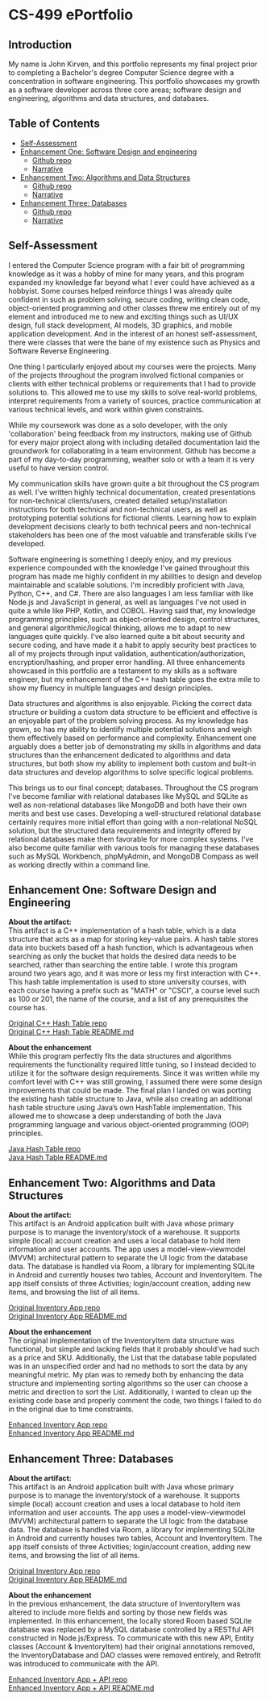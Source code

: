 # CS-499 ePortfolio

## Introduction
My name is John Kirven, and this portfolio represents my final project prior to completing a Bachelor's degree Computer Science degree with a concentration in software engineering. This portfolio showcases my growth as a software developer across three core areas; software design and engineering, algorithms and data structures, and databases.


## Table of Contents
- [Self-Assessment](#self-assessment)
- [Enhancement One: Software Design and engineering](#enhancement-one-software-design-and-engineering)
	- [Github repo](https://github.com/johnathanki/johnathanki.github.io/tree/main/Artifact_1)
	- [Narrative](https://github.com/johnathanki/johnathanki.github.io/blob/main/Artifact_1/CS-499%20Milestone%20Two%20Narrative.docx)
- [Enhancement Two: Algorithms and Data Structures](#enhancement-two-algorithms-and-data-structures)
	- [Github repo](https://github.com/johnathanki/johnathanki.github.io/tree/main/Artifact_2)
	- [Narrative](https://github.com/johnathanki/johnathanki.github.io/blob/main/Artifact_2/CS-499%20Milestone%20Three%20Narrative.docx)
- [Enhancement Three: Databases](#enhancement-three-databases)
	- [Github repo](https://github.com/johnathanki/johnathanki.github.io/tree/main/Artifact_3)
	- [Narrative](https://github.com/johnathanki/johnathanki.github.io/blob/main/Artifact_3/CS-499%20Milestone%20Four%20Narrative.docx)


## Self-Assessment
I entered the Computer Science program with a fair bit of programming knowledge as it was a hobby of mine for many years, and this program expanded my knowledge far beyond what I ever could have achieved as a hobbyist. Some courses helped reinforce things I was already quite confident in such as problem solving, secure coding, writing clean code, object-oriented programming and other classes threw me entirely out of my element and introduced me to new and exciting things such as UI/UX design, full stack development, AI models, 3D graphics, and mobile application development. And in the interest of an honest self-assessment, there were classes that were the bane of my existence such as Physics and Software Reverse Engineering.

One thing I particularly enjoyed about my courses were the projects. Many of the projects throughout the program involved fictional companies or clients with either technical problems or requirements that I had to provide solutions to. This allowed me to use my skills to solve real-world problems, interpret requirements from a variety of sources, practice communication at various technical levels, and work within given constraints. 

While my coursework was done as a solo developer, with the only 'collaboration' being feedback from my instructors, making use of Github for every major project along with including detailed documentation laid the groundwork for collaborating in a team environment. Github has become a part of my day-to-day programming, weather solo or with a team it is very useful to have version control.

My communication skills have grown quite a bit throughout the CS program as well. I've written highly technical documentation, created presentations for non-technical clients/users, created detailed setup/installation instructions for both technical and non-technical users, as well as prototyping potential solutions for fictional clients. Learning how to explain development decisions clearly to both technical peers and non-technical stakeholders has been one of the most valuable and transferable skills I’ve developed.

Software engineering is something I deeply enjoy, and my previous experience compounded with the knowledge I've gained throughout this program has made me highly confident in my abilities to design and develop maintainable and scalable solutions. I'm incredibly proficient with Java, Python, C++, and C#. There are also languages I am less familiar with like Node.js and JavaScript in general, as well as languages I've not used in quite a while like PHP, Kotlin, and COBOL. Having said that, my knowledge programming principles, such as object-oriented design, control structures, and general algorithmic/logical thinking, allows me to adapt to new languages quite quickly. I've also learned quite a bit about security and secure coding, and have made it a habit to apply security best practices to all of my projects through input validation, authentication/authorization, encryption/hashing, and proper error handling. All three enhancements showcased in this portfolio are a testament to my skills as a software engineer, but my enhancement of the C++ hash table goes the extra mile to show my fluency in multiple languages and design principles.

Data structures and algorithms is also enjoyable. Picking the correct data structure or building a custom data structure to be efficient and effective is an enjoyable part of the problem solving process. As my knowledge has grown, so has my ability to identify multiple potential solutions and weigh them effectively based on performance and complexity. Enhancement one arguably does a better job of demonstrating my skills in algorithms and data structures than the enhancement dedicated to algorithms and data structures, but both show my ability to implement both custom and built-in data structures and develop algorithms to solve specific logical problems.

This brings us to our final concept; databases. Throughout the CS program I've become familiar with relational databases like MySQL and SQLite as well as non-relational databases like MongoDB and both have their own merits and best use cases. Developing a well-structured relational database certainly requires more initial effort than going with a non-relational NoSQL solution, but the structured data requirements and integrity offered by relational databases make them favorable for more complex systems. I've also become quite familiar with various tools for managing these databases such as MySQL Workbench, phpMyAdmin, and MongoDB Compass as well as working directly within a command line.



## Enhancement One: Software Design and Engineering
**About the artifact:**  
This artifact is a C++ implementation of a hash table, which is a data structure that acts as a map for storing key-value pairs. A hash table stores data into buckets based off a hash function, which is advantageous when searching as only the bucket that holds the desired data needs to be searched, rather than searching the entire table. I wrote this program around two years ago, and it was more or less my first interaction with C++. This hash table implementation is used to store university courses, with each course having a prefix such as "MATH" or "CSCI", a course level such as 100 or 201, the name of the course, and a list of any prerequisites the course has.

[Original C++ Hash Table repo](https://github.com/johnathanki/johnathanki.github.io/tree/main/Artifact_1/original)  
[Original C++ Hash Table README.md](https://github.com/johnathanki/johnathanki.github.io/tree/main/Artifact_1/original/README.md)  

  

**About the enhancement**  
While this program perfectly fits the data structures and algorithms requirements the functionality required little tuning, so I instead decided to utilize it for the software design requirements. Since it was written while my comfort level with C++ was still growing, I assumed there were some design improvements that could be made. The final plan I landed on was porting the existing hash table structure to Java, while also creating an additional hash table structure using Java’s own HashTable implementation. This allowed me to showcase a deep understanding of both the Java programming language and various object-oriented programming (OOP) principles.

[Java Hash Table repo](https://github.com/johnathanki/johnathanki.github.io/tree/main/Artifact_1/enhanced)  
[Java Hash Table README.md](https://github.com/johnathanki/johnathanki.github.io/tree/main/Artifact_1/enhanced/README.md)  
  
  


## Enhancement Two: Algorithms and Data Structures
**About the artifact:**  
This artifact is an Android application built with Java whose primary purpose is to manage the inventory/stock of a warehouse. It supports simple (local) account creation and uses a local database to hold item information and user accounts. The app uses a model-view-viewmodel (MVVM) architectural pattern to separate the UI logic from the database data. The database is handled via Room, a library for implementing SQLite in Android and currently houses two tables, Account and InventoryItem. The app itself consists of three Activities; login/account creation, adding new items, and browsing the list of all items.

[Original Inventory App repo](https://github.com/johnathanki/johnathanki.github.io/tree/main/Artifact_2/original)  
[Original Inventory App README.md](https://github.com/johnathanki/johnathanki.github.io/tree/main/Artifact_2/original/README.md)  
  
  
**About the enhancement**  
The original implementation of the InventoryItem data structure was functional, but simple and lacking fields that it probably should’ve had such as a price and SKU. Additionally, the List that the database table populated was in an unspecified order and had no methods to sort the data by any meaningful metric. My plan was to remedy both by enhancing the data structure and implementing sorting algorithms so the user can choose a metric and direction to sort the List. Additionally, I wanted to clean up the existing code base and properly comment the code, two things I failed to do in the original due to time constraints.

[Enhanced Inventory App repo](https://github.com/johnathanki/johnathanki.github.io/tree/main/Artifact_2/enhanced)  
[Enhanced Inventory App README.md](https://github.com/johnathanki/johnathanki.github.io/tree/main/Artifact_2/enhanced/README.md)  
  
  

## Enhancement Three: Databases
**About the artifact:**  
This artifact is an Android application built with Java whose primary purpose is to manage the inventory/stock of a warehouse. It supports simple (local) account creation and uses a local database to hold item information and user accounts. The app uses a model-view-viewmodel (MVVM) architectural pattern to separate the UI logic from the database data. The database is handled via Room, a library for implementing SQLite in Android and currently houses two tables, Account and InventoryItem. The app itself consists of three Activities; login/account creation, adding new items, and browsing the list of all items.

[Original Inventory App repo](https://github.com/johnathanki/johnathanki.github.io/tree/main/Artifact_3/original)  
[Original Inventory App README.md](https://github.com/johnathanki/johnathanki.github.io/tree/main/Artifact_3/original/README.md)  
  
  
**About the enhancement**  
In the previous enhancement, the data structure of InventoryItem was altered to include more fields and sorting by those new fields was implemented. In this enhancement, the locally stored Room based SQLite database was replaced by a MySQL database controlled by a RESTful API constructed in Node.js/Express. To communicate with this new API, Entity classes (Account & InventoryItem) had their original annotations removed, the InventoryDatabase and DAO classes were removed entirely, and Retrofit was introduced to communicate with the API.

[Enhanced Inventory App + API repo](https://github.com/johnathanki/johnathanki.github.io/tree/main/Artifact_3/enhanced)  
[Enhanced Inventory App + API README.md](https://github.com/johnathanki/johnathanki.github.io/tree/main/Artifact_3/enhanced/README.md)  
  

  